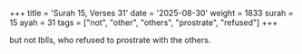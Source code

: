 +++
title = 'Surah 15, Verses 31'
date = '2025-08-30'
weight = 1833
surah = 15
ayah = 31
tags = ["not", "other", "others", "prostrate", "refused"]
+++

but not Iblîs, who refused to prostrate with the others.